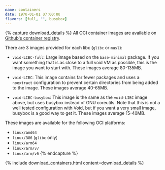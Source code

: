 ```yaml
---
name: containers
date: 1970-01-01 07:00:00
flavors: [full, "", busybox]
---
```


{% capture download_details %}
All OCI container images are available on
[Github's container registry](https://github.com/orgs/void-linux/packages?repo_name=void-containers).

There are 3 images provided for each libc (`glibc` or `musl`):

- `void-LIBC-full`: Large image based on the `base-minimal` package.
  If you want something that is as close to a full void VM as possible,
  this is the image you want to start with. These images average 80-135MB.

- `void-LIBC`: This image contains far fewer packages and uses a
  `noextract` configuration to prevent certain directories from being added
  to the image. These images average 40-65MB.

- `void-LIBC-busybox`: This image is the same as the `void-LIBC` image
  above, but uses busybox instead of GNU coreutils. Note that this is
  not a well tested configuration with Void, but if you want a very
  small image, busybox is a good way to get it. These images average 15-40MB.

These images are available for the following OCI platforms:

- `linux/amd64`
- `linux/386` (`glibc` only)
- `linux/arm64`
- `linux/arm/v7`
- `linux/arm/v6`
{% endcapture %}

{% include download_containers.html content=download_details %}
